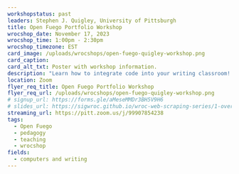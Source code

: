 ```yaml
---
workshopstatus: past
leaders: Stephen J. Quigley, University of Pittsburgh
title: Open Fuego Portfolio Workshop
wrocshop_date: November 17, 2023
wrocshop_time: 1:00pm - 2:30pm
wrocshop_timezone: EST
card_image: /uploads/wrocshops/open-fuego-quigley-workshop.png
card_caption:
card_alt_txt: Poster with workshop information.
description: "Learn how to integrate code into your writing classroom! Participants need not have any coding experience, and they will learn methods for working with code and scaffolding assignments in portfolio-based courses."
location: Zoom
flyer_req_title: Open Fuego Portfolio Workshop
flyer_req_url: /uploads/wrocshops/open-fuego-quigley-workshop.png
# signup_url: https://forms.gle/aMeseMMDr3BH5V9H6
# slides_url: https://sigwroc.github.io/wroc-web-scraping-series/1-overview-setup/index.html
streaming_url: https://pitt.zoom.us/j/99907854238
tags:
  - Open Fuego
  - pedagogy
  - teaching
  - wrocshop
fields:
  - computers and writing
---
```


